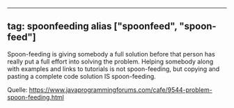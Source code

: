 
---
tag: spoonfeeding
alias ["spoonfeed", "spoon-feed"]
---

Spoon-feeding is giving somebody a full solution before that person has really put a full effort into solving the problem. Helping somebody along with examples and links to tutorials is not spoon-feeding, but copying and pasting a complete code solution IS spoon-feeding.

Quelle: https://www.javaprogrammingforums.com/cafe/9544-problem-spoon-feeding.html
